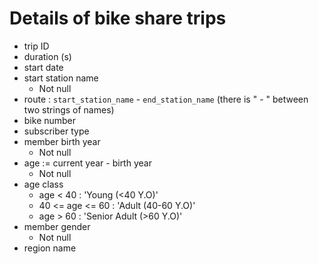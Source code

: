 # Details of bike share trips

- trip ID
- duration (s)
- start date
- start station name
  - Not null
- route : `start_station_name` - `end_station_name` (there is " - " between two strings of names)
- bike number
- subscriber type
- member birth year
  - Not null
- age := current year - birth year
  - Not null
- age class
  - age < 40 : 'Young (<40 Y.O)'
  - 40 <= age <= 60 : 'Adult (40-60 Y.O)'
  - age > 60 : 'Senior Adult (>60 Y.O)'
- member gender
  - Not null
- region name